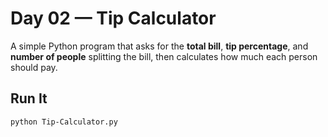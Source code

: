 # Day 02 — Tip Calculator  

A simple Python program that asks for the **total bill**, **tip percentage**, and **number of people** splitting the bill, then calculates how much each person should pay.  

## Run It  
```bash
python Tip-Calculator.py
